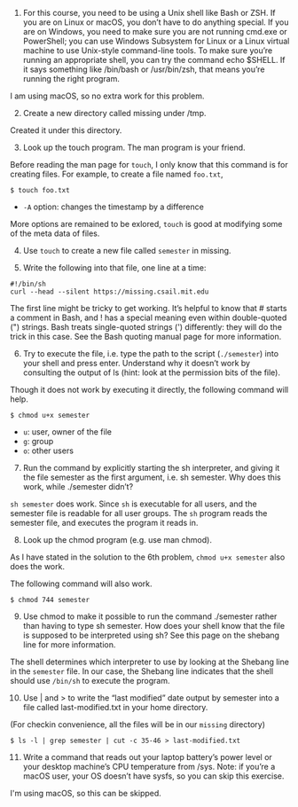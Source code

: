 1. For this course, you need to be using a Unix shell like Bash or ZSH. If you are on Linux or macOS, you don’t have to do anything special. If you are on Windows, you need to make sure you are not running cmd.exe or PowerShell; you can use Windows Subsystem for Linux or a Linux virtual machine to use Unix-style command-line tools. To make sure you’re running an appropriate shell, you can try the command echo $SHELL. If it says something like /bin/bash or /usr/bin/zsh, that means you’re running the right program.

I am using macOS, so no extra work for this problem.

2. Create a new directory called missing under /tmp.

Created it under this directory.

3. Look up the touch program. The man program is your friend.

Before reading the man page for `touch`, I only know that this command is for creating files. For example, to create a file named `foo.txt`,
```console
$ touch foo.txt
```
- `-A` option: changes the timestamp by a difference

More options are remained to be exlored, `touch` is good at modifying some of the meta data of files.

4. Use `touch` to create a new file called `semester` in missing.

5. Write the following into that file, one line at a time:
```console
#!/bin/sh
curl --head --silent https://missing.csail.mit.edu
```
The first line might be tricky to get working. It’s helpful to know that # starts a comment in Bash, and ! has a special meaning even within double-quoted (") strings. Bash treats single-quoted strings (') differently: they will do the trick in this case. See the Bash quoting manual page for more information.

6. Try to execute the file, i.e. type the path to the script (`./semester`) into your shell and press enter. Understand why it doesn’t work by consulting the output of ls (hint: look at the permission bits of the file).

Though it does not work by executing it directly, the following command will help.
```console
$ chmod u+x semester
```

- `u`: user, owner of the file
- `g`: group
- `o`: other users

7. Run the command by explicitly starting the sh interpreter, and giving it the file semester as the first argument, i.e. sh semester. Why does this work, while ./semester didn’t?

`sh semester` does work. Since `sh` is executable for all users, and the semester file is readable for all user groups. The `sh` program reads the semester file, and executes the program it reads in.

8. Look up the chmod program (e.g. use man chmod).

As I have stated in the solution to the 6th problem, `chmod u+x semester` also does the work.

The following command will also work.
```console
$ chmod 744 semester
```

9. Use chmod to make it possible to run the command ./semester rather than having to type sh semester. How does your shell know that the file is supposed to be interpreted using sh? See this page on the shebang line for more information.

The shell determines which interpreter to use by looking at the Shebang line in the `semester` file. In our case, the Shebang line indicates that the shell should use `/bin/sh` to execute the program.

10. Use | and > to write the “last modified” date output by semester into a file called last-modified.txt in your home directory.

(For checkin convenience, all the files will be in our `missing` directory)

```console
$ ls -l | grep semester | cut -c 35-46 > last-modified.txt
```

11. Write a command that reads out your laptop battery’s power level or your desktop machine’s CPU temperature from /sys. Note: if you’re a macOS user, your OS doesn’t have sysfs, so you can skip this exercise.

I'm using macOS, so this can be skipped.